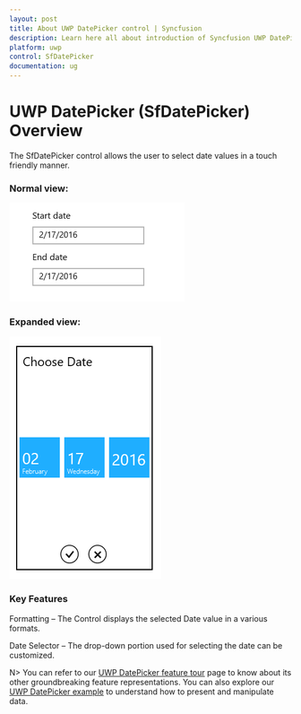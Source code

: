 ```yaml
---
layout: post
title: About UWP DatePicker control | Syncfusion
description: Learn here all about introduction of Syncfusion UWP DatePicker (SfDatePicker) control, its elements and more.
platform: uwp
control: SfDatePicker
documentation: ug
---
```


# UWP DatePicker (SfDatePicker) Overview

The SfDatePicker control allows the user to select date values in a touch friendly manner.

### Normal view:


![DatePicker displayed the date in short format](Overview_images/Overview_img1.png)



### Expanded view:


![DatePicker displayed selector to pick date](Overview_images/Overview_img2.png)


### Key Features

Formatting – The Control displays  the selected Date value in a various formats.

Date Selector – The drop-down portion used for selecting the date can be customized.

N> You can refer to our [UWP DatePicker feature tour](https://www.syncfusion.com/uwp-ui-controls/datepicker) page to know about its other groundbreaking feature representations. You can also explore our [UWP DatePicker example](https://apps.microsoft.com/store/detail/syncfusion-essential-studio-for-uwp/9NBLGGH5WNGV) to understand how to present and manipulate data.

